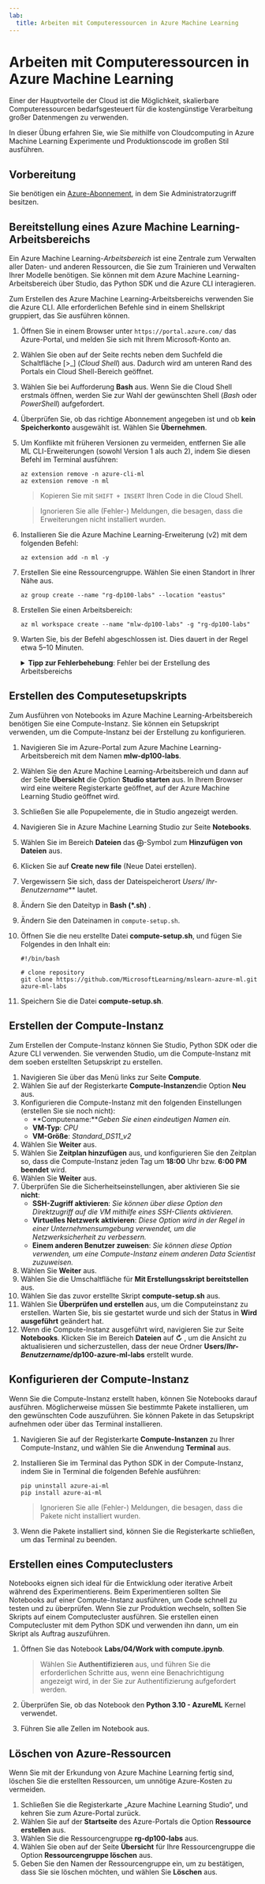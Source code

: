 ```yaml
---
lab:
  title: Arbeiten mit Computeressourcen in Azure Machine Learning
---
```


# Arbeiten mit Computeressourcen in Azure Machine Learning

Einer der Hauptvorteile der Cloud ist die Möglichkeit, skalierbare Computeressourcen bedarfsgesteuert für die kostengünstige Verarbeitung großer Datenmengen zu verwenden.

In dieser Übung erfahren Sie, wie Sie mithilfe von Cloudcomputing in Azure Machine Learning Experimente und Produktionscode im großen Stil ausführen.

## Vorbereitung

Sie benötigen ein [Azure-Abonnement](https://azure.microsoft.com/free?azure-portal=true), in dem Sie Administratorzugriff besitzen.

## Bereitstellung eines Azure Machine Learning-Arbeitsbereichs

Ein Azure Machine Learning-*Arbeitsbereich* ist eine Zentrale zum Verwalten aller Daten- und anderen Ressourcen, die Sie zum Trainieren und Verwalten Ihrer Modelle benötigen. Sie können mit dem Azure Machine Learning-Arbeitsbereich über Studio, das Python SDK und die Azure CLI interagieren.

Zum Erstellen des Azure Machine Learning-Arbeitsbereichs verwenden Sie die Azure CLI. Alle erforderlichen Befehle sind in einem Shellskript gruppiert, das Sie ausführen können.

1. Öffnen Sie in einem Browser unter `https://portal.azure.com/` das Azure-Portal, und melden Sie sich mit Ihrem Microsoft-Konto an.
1. Wählen Sie oben auf der Seite rechts neben dem Suchfeld die Schaltfläche \[>_] (*Cloud Shell*) aus. Dadurch wird am unteren Rand des Portals ein Cloud Shell-Bereich geöffnet.
1. Wählen Sie bei Aufforderung **Bash** aus. Wenn Sie die Cloud Shell erstmals öffnen, werden Sie zur Wahl der gewünschten Shell (*Bash* oder *PowerShell*) aufgefordert.
1. Überprüfen Sie, ob das richtige Abonnement angegeben ist und ob **kein Speicherkonto** ausgewählt ist. Wählen Sie **Übernehmen**.
1. Um Konflikte mit früheren Versionen zu vermeiden, entfernen Sie alle ML CLI-Erweiterungen (sowohl Version 1 als auch 2), indem Sie diesen Befehl im Terminal ausführen:

    ```azurecli
    az extension remove -n azure-cli-ml
    az extension remove -n ml
    ```

    > Kopieren Sie mit `SHIFT + INSERT` Ihren Code in die Cloud Shell.

    > Ignorieren Sie alle (Fehler-) Meldungen, die besagen, dass die Erweiterungen nicht installiert wurden.

1. Installieren Sie die Azure Machine Learning-Erweiterung (v2) mit dem folgenden Befehl:
    
    ```azurecli
    az extension add -n ml -y
    ```

1. Erstellen Sie eine Ressourcengruppe. Wählen Sie einen Standort in Ihrer Nähe aus.

    ```azurecli
    az group create --name "rg-dp100-labs" --location "eastus"
    ```

1. Erstellen Sie einen Arbeitsbereich:

    ```azurecli
    az ml workspace create --name "mlw-dp100-labs" -g "rg-dp100-labs"
    ```

1. Warten Sie, bis der Befehl abgeschlossen ist. Dies dauert in der Regel etwa 5–10 Minuten.

    <details>  
    <summary><b>Tipp zur Fehlerbehebung</b>: Fehler bei der Erstellung des Arbeitsbereichs</summary><br>
    <p>Wenn Sie beim Erstellen eines Arbeitsbereichs über die Befehlszeilenschnittstelle einen Fehler erhalten, müssen Sie die Ressource manuell bereitstellen:</p>
    <ol>
        <li>Wählen Sie auf der Startseite des Azure-Portals die Option <b>+ Erstellen einer Ressource</b>.</li>
        <li>Suchen Sie nach <i>Maschinelles Lernen</i> und wählen Sie dann <b>Azure Machine Learning</b>. Klicken Sie auf <b>Erstellen</b>.</li>
        <li>Erstellen Sie eine neue Azure Machine Learning-Ressource mit den folgenden Einstellungen: <ul>
                <li><b>Abonnement:</b> <i>Geben Sie Ihr Azure-Abonnement an.</i></li>
                <li><b>Ressourcengruppe</b>: rg-dp100-labs</li>
                <li><b>Arbeitsbereichsname</b>: mlw-dp100-labs</li>
                <li><b>Region:</b><i>Wählen Sie die nächstgelegene geografische Region aus.</i></li>
                <li><b>Speicherkonto:</b><i>Für Ihren Arbeitsbereich wird standardmäßig ein neues Speicherkonto erstellt.</i></li>
                <li><b>Schlüsseltresor:</b><i>Für Ihren Arbeitsbereich wird standardmäßig ein neuer Schlüsseltresor erstellt.</i></li>
                <li><b>Application Insights:</b><i>Für Ihren Arbeitsbereich wird standardmäßig eine neue Application Insights-Ressource erstellt.</i></li>
                <li><b>Containerregistrierung:</b> Keine (<i>wird automatisch erstellt, wenn Sie das erste Mal ein Modell in einem Container bereitstellen</i>)</li>
            </ul>
        <li>Wählen Sie <b>Review + create</b> und warten Sie, bis der Arbeitsbereich und die ihm zugeordneten Ressourcen erstellt sind - dies dauert in der Regel etwa 5 Minuten.</li>
    </ol>
    </details>

## Erstellen des Computesetupskripts

Zum Ausführen von Notebooks im Azure Machine Learning-Arbeitsbereich benötigen Sie eine Compute-Instanz. Sie können ein Setupskript verwenden, um die Compute-Instanz bei der Erstellung zu konfigurieren.

1. Navigieren Sie im Azure-Portal zum Azure Machine Learning-Arbeitsbereich mit dem Namen **mlw-dp100-labs**.
1. Wählen Sie den Azure Machine Learning-Arbeitsbereich und dann auf der Seite **Übersicht** die Option **Studio starten** aus. In Ihrem Browser wird eine weitere Registerkarte geöffnet, auf der Azure Machine Learning Studio geöffnet wird.
1. Schließen Sie alle Popupelemente, die in Studio angezeigt werden.
1. Navigieren Sie in Azure Machine Learning Studio zur Seite **Notebooks**.
1. Wählen Sie im Bereich **Dateien** das &#10753;-Symbol zum **Hinzufügen von Dateien** aus.
1. Klicken Sie auf **Create new file** (Neue Datei erstellen).
1. Vergewissern Sie sich, dass der Dateispeicherort **Users/* Ihr-Benutzername*** lautet.
1. Ändern Sie den Dateityp in **Bash (*.sh)** .
1. Ändern Sie den Dateinamen in `compute-setup.sh`.
1. Öffnen Sie die neu erstellte Datei **compute-setup.sh**, und fügen Sie Folgendes in den Inhalt ein:

    ```azurecli
    #!/bin/bash

    # clone repository
    git clone https://github.com/MicrosoftLearning/mslearn-azure-ml.git azure-ml-labs
    ```

1. Speichern Sie die Datei **compute-setup.sh**.

## Erstellen der Compute-Instanz

Zum Erstellen der Compute-Instanz können Sie Studio, Python SDK oder die Azure CLI verwenden. Sie verwenden Studio, um die Compute-Instanz mit dem soeben erstellten Setupskript zu erstellen.

1. Navigieren Sie über das Menü links zur Seite **Compute**.
1. Wählen Sie auf der Registerkarte **Compute-Instanzen**die Option **Neu** aus.
1. Konfigurieren die Compute-Instanz mit den folgenden Einstellungen (erstellen Sie sie noch nicht): 
    - **Computename:***Geben Sie einen eindeutigen Namen ein.*
    - **VM-Typ**: *CPU*
    - **VM-Größe**: *Standard_DS11_v2*
1. Wählen Sie **Weiter** aus.
1. Wählen Sie **Zeitplan hinzufügen** aus, und konfigurieren Sie den Zeitplan so, dass die Compute-Instanz jeden Tag um **18:00** Uhr bzw. **6:00 PM** **beendet** wird.
1. Wählen Sie **Weiter** aus.
1. Überprüfen Sie die Sicherheitseinstellungen, aber aktivieren Sie sie **nicht**:
    - **SSH-Zugriff aktivieren**: *Sie können über diese Option den Direktzugriff auf die VM mithilfe eines SSH-Clients aktivieren.*
    - **Virtuelles Netzwerk aktivieren**: *Diese Option wird in der Regel in einer Unternehmensumgebung verwendet, um die Netzwerksicherheit zu verbessern.*
    - **Einem anderen Benutzer zuweisen**: *Sie können diese Option verwenden, um eine Compute-Instanz einem anderen Data Scientist zuzuweisen.*
1. Wählen Sie **Weiter** aus.
1. Wählen Sie die Umschaltfläche für **Mit Erstellungsskript bereitstellen** aus.
1. Wählen Sie das zuvor erstellte Skript **compute-setup.sh** aus.
1. Wählen Sie **Überprüfen und erstellen** aus, um die Computeinstanz zu erstellen. Warten Sie, bis sie gestartet wurde und sich der Status in **Wird ausgeführt** geändert hat.
1. Wenn die Compute-Instanz ausgeführt wird, navigieren Sie zur Seite **Notebooks**. Klicken Sie im Bereich **Dateien** auf **&#8635;** , um die Ansicht zu aktualisieren und sicherzustellen, dass der neue Ordner **Users/*Ihr-Benutzername*/dp100-azure-ml-labs** erstellt wurde.

## Konfigurieren der Compute-Instanz

Wenn Sie die Compute-Instanz erstellt haben, können Sie Notebooks darauf ausführen. Möglicherweise müssen Sie bestimmte Pakete installieren, um den gewünschten Code auszuführen. Sie können Pakete in das Setupskript aufnehmen oder über das Terminal installieren.

1. Navigieren Sie auf der Registerkarte **Compute-Instanzen** zu Ihrer Compute-Instanz, und wählen Sie die Anwendung **Terminal** aus.
1. Installieren Sie im Terminal das Python SDK in der Compute-Instanz, indem Sie in Terminal die folgenden Befehle ausführen:

    ```
    pip uninstall azure-ai-ml
    pip install azure-ai-ml
    ```

    > Ignorieren Sie alle (Fehler-) Meldungen, die besagen, dass die Pakete nicht installiert wurden.

1. Wenn die Pakete installiert sind, können Sie die Registerkarte schließen, um das Terminal zu beenden.

## Erstellen eines Computeclusters

Notebooks eignen sich ideal für die Entwicklung oder iterative Arbeit während des Experimentierens. Beim Experimentieren sollten Sie Notebooks auf einer Compute-Instanz ausführen, um Code schnell zu testen und zu überprüfen. Wenn Sie zur Produktion wechseln, sollten Sie Skripts auf einem Computecluster ausführen. Sie erstellen einen Computecluster mit dem Python SDK und verwenden ihn dann, um ein Skript als Auftrag auszuführen.

1. Öffnen Sie das Notebook **Labs/04/Work with compute.ipynb**.

    > Wählen Sie **Authentifizieren** aus, und führen Sie die erforderlichen Schritte aus, wenn eine Benachrichtigung angezeigt wird, in der Sie zur Authentifizierung aufgefordert werden.

1. Überprüfen Sie, ob das Notebook den **Python 3.10 - AzureML** Kernel verwendet.
1. Führen Sie alle Zellen im Notebook aus.

## Löschen von Azure-Ressourcen

Wenn Sie mit der Erkundung von Azure Machine Learning fertig sind, löschen Sie die erstellten Ressourcen, um unnötige Azure-Kosten zu vermeiden.

1. Schließen Sie die Registerkarte „Azure Machine Learning Studio“, und kehren Sie zum Azure-Portal zurück.
1. Wählen Sie auf der **Startseite** des Azure-Portals die Option **Ressource erstellen** aus.
1. Wählen Sie die Ressourcengruppe **rg-dp100-labs** aus.
1. Wählen Sie oben auf der Seite **Übersicht** für Ihre Ressourcengruppe die Option **Ressourcengruppe löschen** aus.
1. Geben Sie den Namen der Ressourcengruppe ein, um zu bestätigen, dass Sie sie löschen möchten, und wählen Sie **Löschen** aus.
